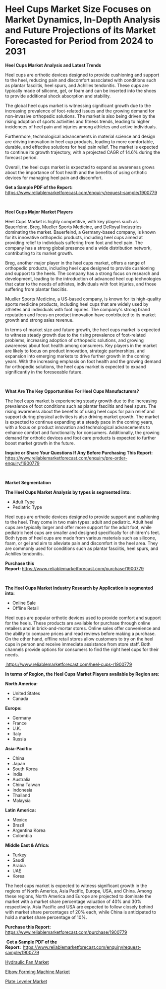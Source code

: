 <p><h1>Heel Cups Market Size Focuses on Market Dynamics, In-Depth Analysis and Future Projections of its Market Forecasted for Period from 2024 to 2031</h1></p><p><strong>Heel Cups Market Analysis and Latest Trends</strong></p>
<p><p>Heel cups are orthotic devices designed to provide cushioning and support to the heel, reducing pain and discomfort associated with conditions such as plantar fasciitis, heel spurs, and Achilles tendonitis. These cups are typically made of silicone, gel, or foam and can be inserted into the shoes to provide additional shock absorption and stability.</p><p>The global heel cups market is witnessing significant growth due to the increasing prevalence of foot-related issues and the growing demand for non-invasive orthopedic solutions. The market is also being driven by the rising adoption of sports activities and fitness trends, leading to higher incidences of heel pain and injuries among athletes and active individuals.</p><p>Furthermore, technological advancements in material science and design are driving innovation in heel cup products, leading to more comfortable, durable, and effective solutions for heel pain relief. The market is expected to continue its growth trajectory, with a projected CAGR of 14.6% during the forecast period.</p><p>Overall, the heel cups market is expected to expand as awareness grows about the importance of foot health and the benefits of using orthotic devices for managing heel pain and discomfort.</p></p>
<p><strong>Get a Sample PDF of the Report:&nbsp;</strong> <a href="https://www.reliablemarketforecast.com/enquiry/request-sample/1900779">https://www.reliablemarketforecast.com/enquiry/request-sample/1900779</a></p>
<p>&nbsp;</p>
<p><strong>Heel Cups Major Market Players</strong></p>
<p><p>Heel Cups Market is highly competitive, with key players such as Bauerfeind, Breg, Mueller Sports Medicine, and DeRoyal Industries dominating the market. Bauerfeind, a Germany-based company, is known for its innovative orthopedic products, including heel cups aimed at providing relief to individuals suffering from foot and heel pain. The company has a strong global presence and a wide distribution network, contributing to its market growth.</p><p>Breg, another major player in the heel cups market, offers a range of orthopedic products, including heel cups designed to provide cushioning and support to the heels. The company has a strong focus on research and development, leading to the introduction of advanced heel cup technologies that cater to the needs of athletes, individuals with foot injuries, and those suffering from plantar fasciitis.</p><p>Mueller Sports Medicine, a US-based company, is known for its high-quality sports medicine products, including heel cups that are widely used by athletes and individuals with foot injuries. The company's strong brand reputation and focus on product innovation have contributed to its market growth and strong sales revenue.</p><p>In terms of market size and future growth, the heel cups market is expected to witness steady growth due to the rising prevalence of foot-related problems, increasing adoption of orthopedic solutions, and growing awareness about foot health among consumers. Key players in the market are likely to focus on product innovation, strategic partnerships, and expansion into emerging markets to drive further growth in the coming years. With the increasing emphasis on foot health and the growing demand for orthopedic solutions, the heel cups market is expected to expand significantly in the foreseeable future.</p></p>
<p>&nbsp;</p>
<p><strong>What Are The Key Opportunities For Heel Cups Manufacturers?</strong></p>
<p><p>The heel cups market is experiencing steady growth due to the increasing prevalence of foot conditions such as plantar fasciitis and heel spurs. The rising awareness about the benefits of using heel cups for pain relief and support during physical activities is also driving market growth. The market is expected to continue expanding at a steady pace in the coming years, with a focus on product innovation and technological advancements to enhance comfort and functionality for consumers. Additionally, the growing demand for orthotic devices and foot care products is expected to further boost market growth in the future.</p></p>
<p><strong>Inquire or Share Your Questions If Any Before Purchasing This Report:</strong> <a href="https://www.reliablemarketforecast.com/enquiry/pre-order-enquiry/1900779">https://www.reliablemarketforecast.com/enquiry/pre-order-enquiry/1900779</a></p>
<p>&nbsp;</p>
<p><strong>Market Segmentation</strong></p>
<p><strong>The Heel Cups Market Analysis by types is segmented into:</strong></p>
<p><ul><li>Adult Type</li><li>Pediatric Type</li></ul></p>
<p><p>Heel cups are orthotic devices designed to provide support and cushioning to the heel. They come in two main types: adult and pediatric. Adult heel cups are typically larger and offer more support for the adult foot, while pediatric heel cups are smaller and designed specifically for children's feet. Both types of heel cups are made from various materials such as silicone, foam, or gel and aim to alleviate pain and discomfort in the heel area. They are commonly used for conditions such as plantar fasciitis, heel spurs, and Achilles tendonitis.</p></p>
<p><strong>Purchase this Report:&nbsp;</strong><a href="https://www.reliablemarketforecast.com/purchase/1900779">https://www.reliablemarketforecast.com/purchase/1900779</a></p>
<p>&nbsp;</p>
<p><strong>The Heel Cups Market Industry Research by Application is segmented into:</strong></p>
<p><ul><li>Online Sale</li><li>Offline Retail</li></ul></p>
<p><p>Heel cups are popular orthotic devices used to provide comfort and support for the heels. These products are available for purchase through online retailers and in brick-and-mortar stores. Online sales offer convenience and the ability to compare prices and read reviews before making a purchase. On the other hand, offline retail stores allow customers to try on the heel cups in person and receive immediate assistance from store staff. Both channels provide options for consumers to find the right heel cups for their needs.</p></p>
<p><a href="https://www.reliablemarketforecast.com/heel-cups-r1900779">&nbsp;https://www.reliablemarketforecast.com/heel-cups-r1900779</a></p>
<p><strong>In terms of Region, the Heel Cups Market Players available by Region are:</strong></p>
<p>
    <p> <strong> North America: </strong>
        <ul>
            <li>United States</li>
            <li>Canada</li>
        </ul>
        </p> 
    <p> <strong> Europe: </strong>
        <ul>
            <li>Germany</li>
            <li>France</li>
            <li>U.K.</li>
            <li>Italy</li>
            <li>Russia</li>
        </ul>
        </p> 
    <p> <strong> Asia-Pacific: </strong>
        <ul>
            <li>China</li>
            <li>Japan</li>
            <li>South Korea</li>
            <li>India</li>
            <li>Australia</li>
            <li>China Taiwan</li>
            <li>Indonesia</li>
            <li>Thailand</li>
            <li>Malaysia</li>
        </ul>
        </p> 
    <p> <strong> Latin America: </strong>
        <ul>
            <li>Mexico</li>
            <li>Brazil</li>
            <li>Argentina Korea</li>
            <li>Colombia</li>
        </ul>
        </p> 
    <p> <strong> Middle East & Africa: </strong>
        <ul>
            <li>Turkey</li>
            <li>Saudi</li>
            <li>Arabia</li>
            <li>UAE</li>
            <li>Korea</li>
        </ul>
    </p>
    </p>
<p><p>The heel cups market is expected to witness significant growth in the regions of North America, Asia Pacific, Europe, USA, and China. Among these regions, North America and Europe are projected to dominate the market with a market share percentage valuation of 40% and 30% respectively. Asia Pacific and USA are expected to follow closely behind with market share percentages of 20% each, while China is anticipated to hold a market share percentage of 10%.</p></p>
<p><strong>Purchase this Report: </strong><a href="https://www.reliablemarketforecast.com/purchase/1900779">https://www.reliablemarketforecast.com/purchase/1900779</a></p>
<p>&nbsp;<strong>Get a Sample PDF of the Report:&nbsp;&nbsp;</strong><a href="https://www.reliablemarketforecast.com/enquiry/request-sample/1900779">https://www.reliablemarketforecast.com/enquiry/request-sample/1900779</a></p>
<p><strong></strong></p>
<p><p><a href="https://view.publitas.com/reportprime-1/global-hydraulic-fan-market-size-and-market-trends-insights-and-projections-from-2024-to-2031/">Hydraulic Fan Market</a></p><p><a href="https://view.publitas.com/reportprime-1/elbow-forming-machine-market-insights-market-players-and-forecast-till-2031/">Elbow Forming Machine Market</a></p><p><a href="https://view.publitas.com/reportprime-1/plate-leveler-market-research-report-unlocks-analysis-on-the-market-financial-status-market-size-and-market-revenue-upto-2031/">Plate Leveler Market</a></p></p>